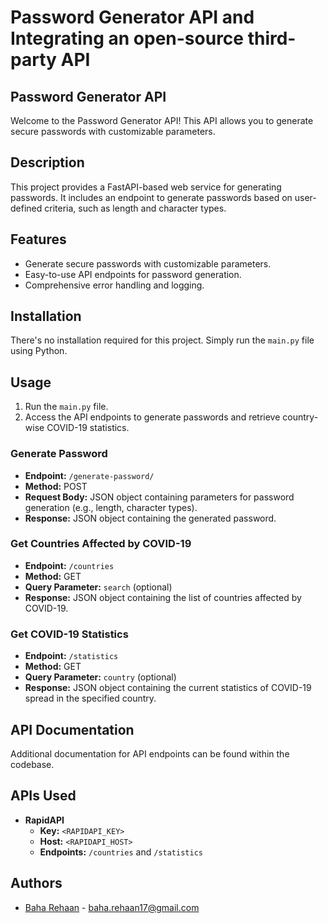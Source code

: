 # Password Generator API and Integrating an open-source third-party API

## Password Generator API 

Welcome to the Password Generator API! This API allows you to generate secure passwords with customizable parameters.

## Description

This project provides a FastAPI-based web service for generating passwords. It includes an endpoint to generate passwords based on user-defined criteria, such as length and character types.

## Features

- Generate secure passwords with customizable parameters.
- Easy-to-use API endpoints for password generation.
- Comprehensive error handling and logging.

## Installation

There's no installation required for this project. Simply run the `main.py` file using Python.

## Usage

1. Run the `main.py` file.
2. Access the API endpoints to generate passwords and retrieve country-wise COVID-19 statistics.

### Generate Password

- **Endpoint:** `/generate-password/`
- **Method:** POST
- **Request Body:** JSON object containing parameters for password generation (e.g., length, character types).
- **Response:** JSON object containing the generated password.

### Get Countries Affected by COVID-19

- **Endpoint:** `/countries`
- **Method:** GET
- **Query Parameter:** `search` (optional)
- **Response:** JSON object containing the list of countries affected by COVID-19.

### Get COVID-19 Statistics

- **Endpoint:** `/statistics`
- **Method:** GET
- **Query Parameter:** `country` (optional)
- **Response:** JSON object containing the current statistics of COVID-19 spread in the specified country.

## API Documentation

Additional documentation for API endpoints can be found within the codebase.

## APIs Used

- **RapidAPI**
  - **Key:** `<RAPIDAPI_KEY>`
  - **Host:** `<RAPIDAPI_HOST>`
  - **Endpoints:** `/countries` and `/statistics`

## Authors

- [Baha Rehaan](https://github.com/rehaan17) - baha.rehaan17@gmail.com
